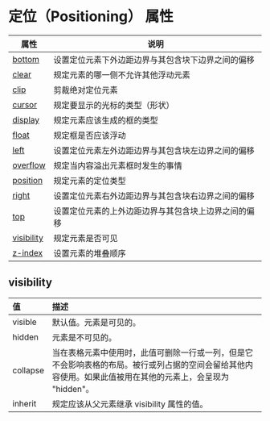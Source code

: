 # 定位（Positioning） 属性

| 属性                                                         | 说明                                                 |
| ------------------------------------------------------------ | ---------------------------------------------------- |
| [bottom](https://www.runoob.com/cssref/pr-pos-bottom.html)   | 设置定位元素下外边距边界与其包含块下边界之间的偏移   |
| [clear](https://www.runoob.com/cssref/pr-class-clear.html)   | 规定元素的哪一侧不允许其他浮动元素                   |
| [clip](https://www.runoob.com/cssref/pr-pos-clip.html)       | 剪裁绝对定位元素                                     |
| [cursor](https://www.runoob.com/cssref/pr-class-cursor.html) | 规定要显示的光标的类型（形状）                       |
| [display](https://www.runoob.com/cssref/pr-class-display.html) | 规定元素应该生成的框的类型                           |
| [float](https://www.runoob.com/cssref/pr-class-float.html)   | 规定框是否应该浮动                                   |
| [left](https://www.runoob.com/cssref/pr-pos-left.html)       | 设置定位元素左外边距边界与其包含块左边界之间的偏移   |
| [overflow](https://www.runoob.com/cssref/pr-pos-overflow.html) | 规定当内容溢出元素框时发生的事情                     |
| [position](https://www.runoob.com/cssref/pr-class-position.html) | 规定元素的定位类型                                   |
| [right](https://www.runoob.com/cssref/pr-pos-right.html)     | 设置定位元素右外边距边界与其包含块右边界之间的偏移   |
| [top](https://www.runoob.com/cssref/pr-pos-top.html)         | 设置定位元素的上外边距边界与其包含块上边界之间的偏移 |
| [visibility](https://www.runoob.com/cssref/pr-class-visibility.html) | 规定元素是否可见                                     |
| [z-index](https://www.runoob.com/cssref/pr-pos-z-index.html) | 设置元素的堆叠顺序                                   |



## visibility

| 值       | 描述                                                         |
| :------- | :----------------------------------------------------------- |
| visible  | 默认值。元素是可见的。                                       |
| hidden   | 元素是不可见的。                                             |
| collapse | 当在表格元素中使用时，此值可删除一行或一列，但是它不会影响表格的布局。被行或列占据的空间会留给其他内容使用。如果此值被用在其他的元素上，会呈现为 "hidden"。 |
| inherit  | 规定应该从父元素继承 visibility 属性的值。                   |
